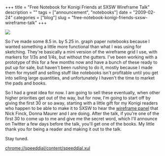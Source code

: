 +++
title = "Free Notebook for Konigi Friends at SXSW Wireframe Talk"
description = ""
tags = ["announcement", "notebooks"]
date = "2009-02-24"
categories = ["blog"]
slug = "free-notebook-konigi-friends-sxsw-wireframe-talk"
+++



  <div class="notebook-screenshot"><a href="chrome://speeddial/content/speeddial.xul"><img src="//media.konigi.com/notebook/konigi-notebooks-sxsw.jpg" class="notebook-image" /></a></div><p>So I've made some 8.5 in. by 5.25 in. graph paper notebooks because I wanted something a little more functional than what I was using for sketching. They're basically a mini version of the wireframe grid I use, with markers for 1/3s and 1/4s, but without the gutters. I've been working with a prototype of this for a few months now and have a bunch of these ready to put up for sale, but haven't been rushing to do it, mostly because I made them for myself and selling stuff like notebooks isn't profitable until you get into selling large quantities, and unfortunately I haven't the time to market the pads and books.</p>
<p>So I had a great idea for now. I am going to sell these eventually, when other higher priorities get out of the way, but for now, I'm going to start off by giving the first 30 or so away, starting with a little gift for my Konigi readers who happen to be able to make it to SXSW to hear the <a href="http://panelpicker.sxsw.com/ideas/view/2186">wireframe panel</a> that Nick Finck, Donna Maurer and I are doing. After the talk, if you're one of the first 30 to come up to me and give me the secret word, which I'll announce on Twitter a few days before the talk, you'll get one of the books. My little thank you for being a reader and making it out to the talk.</p>
<p>Stay tuned.</p>
    
  <a href="chrome://speeddial/content/speeddial.xul">chrome://speeddial/content/speeddial.xul</a>
